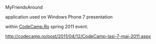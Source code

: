 MyFriendsAround

application used on Windows Phone 7 presentation

within [CodeCamp.Ro](http://codecamp.ro) spring 2011 event.

http://codecamp.ro/post/2011/04/12/CodeCamp-Iasi-7-mai-2011.aspx